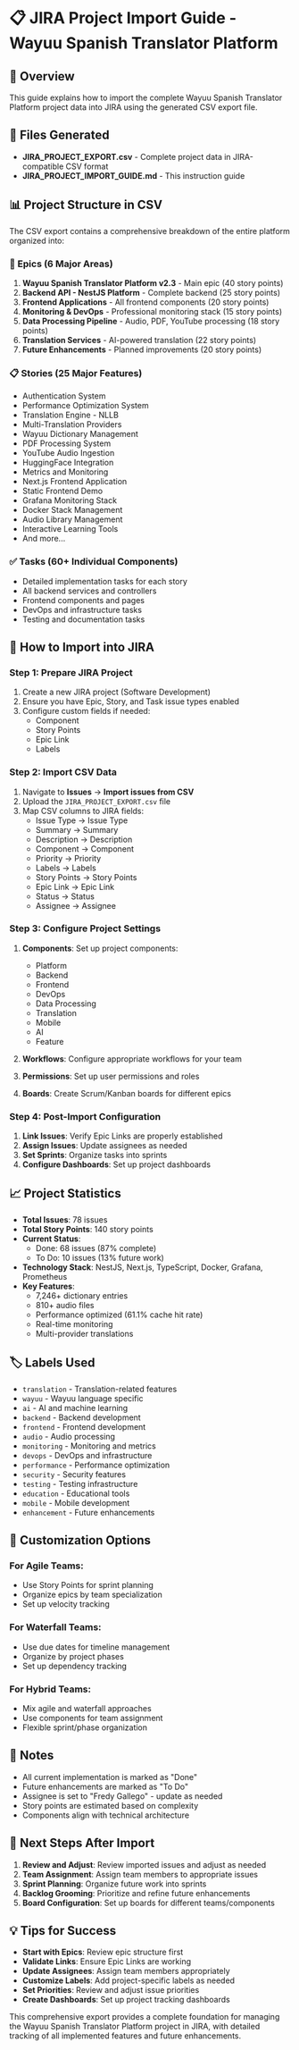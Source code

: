 # 📋 JIRA Project Import Guide - Wayuu Spanish Translator Platform

## 🎯 Overview

This guide explains how to import the complete Wayuu Spanish Translator Platform project data into JIRA using the generated CSV export file.

## 📁 Files Generated

- **JIRA_PROJECT_EXPORT.csv** - Complete project data in JIRA-compatible CSV format
- **JIRA_PROJECT_IMPORT_GUIDE.md** - This instruction guide

## 📊 Project Structure in CSV

The CSV export contains a comprehensive breakdown of the entire platform organized into:

### 🎯 Epics (6 Major Areas)
1. **Wayuu Spanish Translator Platform v2.3** - Main epic (40 story points)
2. **Backend API - NestJS Platform** - Complete backend (25 story points)
3. **Frontend Applications** - All frontend components (20 story points)
4. **Monitoring & DevOps** - Professional monitoring stack (15 story points)
5. **Data Processing Pipeline** - Audio, PDF, YouTube processing (18 story points)
6. **Translation Services** - AI-powered translation (22 story points)
7. **Future Enhancements** - Planned improvements (20 story points)

### 📋 Stories (25 Major Features)
- Authentication System
- Performance Optimization System
- Translation Engine - NLLB
- Multi-Translation Providers
- Wayuu Dictionary Management
- PDF Processing System
- YouTube Audio Ingestion
- HuggingFace Integration
- Metrics and Monitoring
- Next.js Frontend Application
- Static Frontend Demo
- Grafana Monitoring Stack
- Docker Stack Management
- Audio Library Management
- Interactive Learning Tools
- And more...

### ✅ Tasks (60+ Individual Components)
- Detailed implementation tasks for each story
- All backend services and controllers
- Frontend components and pages
- DevOps and infrastructure tasks
- Testing and documentation tasks

## 🚀 How to Import into JIRA

### Step 1: Prepare JIRA Project
1. Create a new JIRA project (Software Development)
2. Ensure you have Epic, Story, and Task issue types enabled
3. Configure custom fields if needed:
   - Component
   - Story Points
   - Epic Link
   - Labels

### Step 2: Import CSV Data
1. Navigate to **Issues** → **Import issues from CSV**
2. Upload the `JIRA_PROJECT_EXPORT.csv` file
3. Map CSV columns to JIRA fields:
   - Issue Type → Issue Type
   - Summary → Summary
   - Description → Description
   - Component → Component
   - Priority → Priority
   - Labels → Labels
   - Story Points → Story Points
   - Epic Link → Epic Link
   - Status → Status
   - Assignee → Assignee

### Step 3: Configure Project Settings
1. **Components**: Set up project components:
   - Platform
   - Backend
   - Frontend
   - DevOps
   - Data Processing
   - Translation
   - Mobile
   - AI
   - Feature

2. **Workflows**: Configure appropriate workflows for your team
3. **Permissions**: Set up user permissions and roles
4. **Boards**: Create Scrum/Kanban boards for different epics

### Step 4: Post-Import Configuration
1. **Link Issues**: Verify Epic Links are properly established
2. **Assign Issues**: Update assignees as needed
3. **Set Sprints**: Organize tasks into sprints
4. **Configure Dashboards**: Set up project dashboards

## 📈 Project Statistics

- **Total Issues**: 78 issues
- **Total Story Points**: 140 story points
- **Current Status**: 
  - Done: 68 issues (87% complete)
  - To Do: 10 issues (13% future work)
- **Technology Stack**: NestJS, Next.js, TypeScript, Docker, Grafana, Prometheus
- **Key Features**: 
  - 7,246+ dictionary entries
  - 810+ audio files
  - Performance optimized (61.1% cache hit rate)
  - Real-time monitoring
  - Multi-provider translations

## 🏷️ Labels Used

- `translation` - Translation-related features
- `wayuu` - Wayuu language specific
- `ai` - AI and machine learning
- `backend` - Backend development
- `frontend` - Frontend development
- `audio` - Audio processing
- `monitoring` - Monitoring and metrics
- `devops` - DevOps and infrastructure
- `performance` - Performance optimization
- `security` - Security features
- `testing` - Testing infrastructure
- `education` - Educational tools
- `mobile` - Mobile development
- `enhancement` - Future enhancements

## 🔧 Customization Options

### For Agile Teams:
- Use Story Points for sprint planning
- Organize epics by team specialization
- Set up velocity tracking

### For Waterfall Teams:
- Use due dates for timeline management
- Organize by project phases
- Set up dependency tracking

### For Hybrid Teams:
- Mix agile and waterfall approaches
- Use components for team assignment
- Flexible sprint/phase organization

## 📝 Notes

- All current implementation is marked as "Done"
- Future enhancements are marked as "To Do"
- Assignee is set to "Fredy Gallego" - update as needed
- Story points are estimated based on complexity
- Components align with technical architecture

## 🎯 Next Steps After Import

1. **Review and Adjust**: Review imported issues and adjust as needed
2. **Team Assignment**: Assign team members to appropriate issues
3. **Sprint Planning**: Organize future work into sprints
4. **Backlog Grooming**: Prioritize and refine future enhancements
5. **Board Configuration**: Set up boards for different teams/components

## 💡 Tips for Success

- **Start with Epics**: Review epic structure first
- **Validate Links**: Ensure Epic Links are working
- **Update Assignees**: Assign team members appropriately
- **Customize Labels**: Add project-specific labels as needed
- **Set Priorities**: Review and adjust issue priorities
- **Create Dashboards**: Set up project tracking dashboards

This comprehensive export provides a complete foundation for managing the Wayuu Spanish Translator Platform project in JIRA, with detailed tracking of all implemented features and future enhancements.